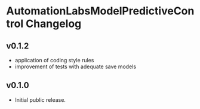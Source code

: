 # AutomationLabsModelPredictiveControl Changelog

## v0.1.2

* application of coding style rules
* improvement of tests with adequate save models

## v0.1.0

* Initial public release.